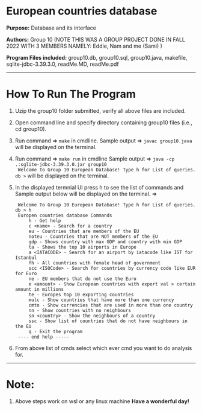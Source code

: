 # European countries database
**Purpose:**        Database and its interface

**Authors:**        Group 10 (NOTE THIS WAS A GROUP PROJECT DONE IN FALL 2022 WITH 3 MEMBERS NAMELY: Eddie, Nam and me (Sami) )

**Program Files included:**  group10.db, group10.sql, group10.java, makefile, sqlite-jdbc-3.39.3.0, readMe.MD, readMe.pdf

---
# How To Run The Program
1. Uzip the group10 folder submitted, verify all above files are included.
2. Open command line and specify directory containing group10 files (i.e., cd group10).
3. Run command => ```make``` in cmdline. Sample output => ```javac group10.java``` will be displayed on the terminal.  
4. Run command => ```make run``` in cmdline 
Sample output => ```java -cp .:sqlite-jdbc-3.39.3.0.jar group10```   
    ``` Welcome To Group 10 European Database! Type h for List of queries. db >``` will be displayed on the terminal. 
5. In the displayed termnial UI press h to see the list of commands and
Sample output below will be displayed on the terminal. => 
    
        Welcome To Group 10 European Database! Type h for List of queries. db > h
        Europen countries database Commands
            h - Get help 
            c <name> - Search for a country
            eu - Countries that are members of the EU
            noteu - Countries that are NOT members of the EU
            gdp - Shows country with max GDP and country with min GDP
            ta - Shows the top 10 airports in Europe
            a <IATACODE> - Search for an airport by iatacode like IST for Istanbul
            fh - All countries with female head of government
            scc <ISOCode> - Search for countries by currency code like EUR for Euro
            ne - EU members that do not use the Euro
            e <amount> - Show European countries with export val > certain amount in millions
            te - Europes top 10 exporting countries
            mulc - Show countries that have more than one currency
            cmto - Show currencies that are used in more than one country
            nn - Show countries with no neighbours
            sn <country> - Show the neighbours of a country
            ssc - Show list of countries that do not have neighbours in the EU
            q - Exit the program
        ---- end help ----- 
6. From above list of cmds select which ever cmd you want to do analysis for.


___
# Note:
1. Above steps work on wsl or any linux machine
**Have a wonderful day!**



